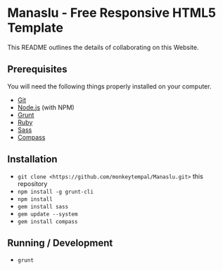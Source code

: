 # Manaslu - Free Responsive HTML5 Template

This README outlines the details of collaborating on this Website.

## Prerequisites

You will need the following things properly installed on your computer.

* [Git](http://git-scm.com/)
* [Node.js](http://nodejs.org/) (with NPM) 
* [Grunt](http://gruntjs.com/getting-started)
* [Ruby](http://rubyinstaller.org)
* [Sass](http://sass-lang.com)
* [Compass](http://compass-style.org)


## Installation

* `git clone <https://github.com/monkeytempal/Manaslu.git>` this repository
* `npm install -g grunt-cli`
* `npm install`
* `gem install sass`
* `gem update --system`
* `gem install compass`


## Running / Development

* `grunt`